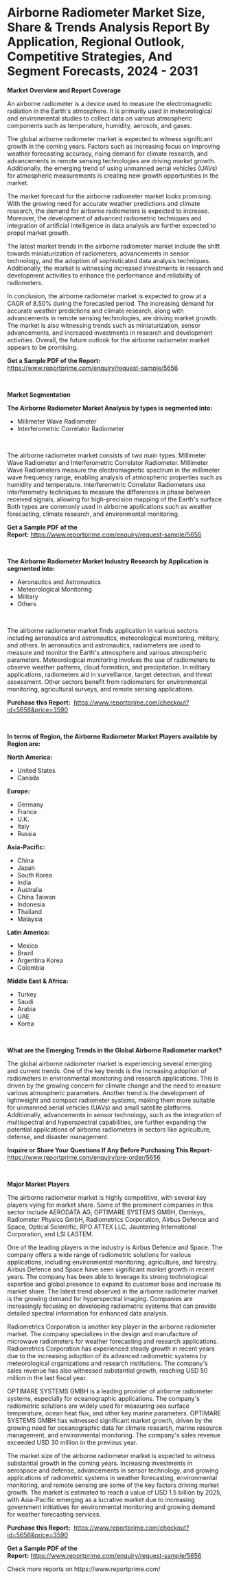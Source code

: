 <p><h1>Airborne Radiometer Market Size, Share & Trends Analysis Report By Application, Regional Outlook, Competitive Strategies, And Segment Forecasts, 2024 - 2031</h1></p><p><strong>Market Overview and Report Coverage</strong></p>
<p><p>An airborne radiometer is a device used to measure the electromagnetic radiation in the Earth's atmosphere. It is primarily used in meteorological and environmental studies to collect data on various atmospheric components such as temperature, humidity, aerosols, and gases.</p><p>The global airborne radiometer market is expected to witness significant growth in the coming years. Factors such as increasing focus on improving weather forecasting accuracy, rising demand for climate research, and advancements in remote sensing technologies are driving market growth. Additionally, the emerging trend of using unmanned aerial vehicles (UAVs) for atmospheric measurements is creating new growth opportunities in the market.</p><p>The market forecast for the airborne radiometer market looks promising. With the growing need for accurate weather predictions and climate research, the demand for airborne radiometers is expected to increase. Moreover, the development of advanced radiometric techniques and integration of artificial intelligence in data analysis are further expected to propel market growth.</p><p>The latest market trends in the airborne radiometer market include the shift towards miniaturization of radiometers, advancements in sensor technology, and the adoption of sophisticated data analysis techniques. Additionally, the market is witnessing increased investments in research and development activities to enhance the performance and reliability of radiometers.</p><p>In conclusion, the airborne radiometer market is expected to grow at a CAGR of 8.50% during the forecasted period. The increasing demand for accurate weather predictions and climate research, along with advancements in remote sensing technologies, are driving market growth. The market is also witnessing trends such as miniaturization, sensor advancements, and increased investments in research and development activities. Overall, the future outlook for the airborne radiometer market appears to be promising.</p></p>
<p><strong>Get a Sample PDF of the Report:</strong> <a href="https://www.reportprime.com/enquiry/request-sample/5656">https://www.reportprime.com/enquiry/request-sample/5656</a></p>
<p>&nbsp;</p>
<p><strong>Market Segmentation</strong></p>
<p><strong>The Airborne Radiometer Market Analysis by types is segmented into:</strong></p>
<p><ul><li>Millimeter Wave Radiometer</li><li>Interferometric Correlator Radiometer</li></ul></p>
<p>&nbsp;</p>
<p><p>The airborne radiometer market consists of two main types: Millimeter Wave Radiometer and Interferometric Correlator Radiometer. Millimeter Wave Radiometers measure the electromagnetic spectrum in the millimeter wave frequency range, enabling analysis of atmospheric properties such as humidity and temperature. Interferometric Correlator Radiometers use interferometry techniques to measure the differences in phase between received signals, allowing for high-precision mapping of the Earth's surface. Both types are commonly used in airborne applications such as weather forecasting, climate research, and environmental monitoring.</p></p>
<p><strong>Get a Sample PDF of the Report:</strong>&nbsp;<a href="https://www.reportprime.com/enquiry/request-sample/5656">https://www.reportprime.com/enquiry/request-sample/5656</a></p>
<p>&nbsp;</p>
<p><strong>The Airborne Radiometer Market Industry Research by Application is segmented into:</strong></p>
<p><ul><li>Aeronautics and Astronautics</li><li>Meteorological Monitoring</li><li>Military</li><li>Others</li></ul></p>
<p>&nbsp;</p>
<p><p>The airborne radiometer market finds application in various sectors including aeronautics and astronautics, meteorological monitoring, military, and others. In aeronautics and astronautics, radiometers are used to measure and monitor the Earth's atmosphere and various atmospheric parameters. Meteorological monitoring involves the use of radiometers to observe weather patterns, cloud formation, and precipitation. In military applications, radiometers aid in surveillance, target detection, and threat assessment. Other sectors benefit from radiometers for environmental monitoring, agricultural surveys, and remote sensing applications.</p></p>
<p><strong>Purchase this Report:</strong>&nbsp; <a href="https://www.reportprime.com/checkout?id=5656&price=3590">https://www.reportprime.com/checkout?id=5656&price=3590</a></p>
<p>&nbsp;</p>
<p><strong>In terms of Region, the Airborne Radiometer Market Players available by Region are:</strong></p>
<p>
    <p> <strong> North America: </strong>
        <ul>
            <li>United States</li>
            <li>Canada</li>
        </ul>
        </p> 
    <p> <strong> Europe: </strong>
        <ul>
            <li>Germany</li>
            <li>France</li>
            <li>U.K.</li>
            <li>Italy</li>
            <li>Russia</li>
        </ul>
        </p> 
    <p> <strong> Asia-Pacific: </strong>
        <ul>
            <li>China</li>
            <li>Japan</li>
            <li>South Korea</li>
            <li>India</li>
            <li>Australia</li>
            <li>China Taiwan</li>
            <li>Indonesia</li>
            <li>Thailand</li>
            <li>Malaysia</li>
        </ul>
        </p> 
    <p> <strong> Latin America: </strong>
        <ul>
            <li>Mexico</li>
            <li>Brazil</li>
            <li>Argentina Korea</li>
            <li>Colombia</li>
        </ul>
        </p> 
    <p> <strong> Middle East & Africa: </strong>
        <ul>
            <li>Turkey</li>
            <li>Saudi</li>
            <li>Arabia</li>
            <li>UAE</li>
            <li>Korea</li>
        </ul>
    </p>
    </p>
<p>&nbsp;</p>
<p><strong>What are the Emerging Trends in the Global Airborne Radiometer market?</strong></p>
<p><p>The global airborne radiometer market is experiencing several emerging and current trends. One of the key trends is the increasing adoption of radiometers in environmental monitoring and research applications. This is driven by the growing concern for climate change and the need to measure various atmospheric parameters. Another trend is the development of lightweight and compact radiometer systems, making them more suitable for unmanned aerial vehicles (UAVs) and small satellite platforms. Additionally, advancements in sensor technology, such as the integration of multispectral and hyperspectral capabilities, are further expanding the potential applications of airborne radiometers in sectors like agriculture, defense, and disaster management.</p></p>
<p><strong>Inquire or Share Your Questions If Any Before Purchasing This Report</strong>- <a href="https://www.reportprime.com/enquiry/pre-order/5656">https://www.reportprime.com/enquiry/pre-order/5656</a></p>
<p>&nbsp;</p>
<p><strong>Major Market Players</strong></p>
<p><p>The airborne radiometer market is highly competitive, with several key players vying for market share. Some of the prominent companies in this sector include AERODATA AG, OPTIMARE SYSTEMS GMBH, Omnisys, Radiometer Physics GmbH, Radiometrics Corporation, Airbus Defence and Space, Optical Scientific, RPO ATTEX LLC, Jauntering International Corporation, and LSI LASTEM.</p><p>One of the leading players in the industry is Airbus Defence and Space. The company offers a wide range of radiometric solutions for various applications, including environmental monitoring, agriculture, and forestry. Airbus Defence and Space have seen significant market growth in recent years. The company has been able to leverage its strong technological expertise and global presence to expand its customer base and increase its market share. The latest trend observed in the airborne radiometer market is the growing demand for hyperspectral imaging. Companies are increasingly focusing on developing radiometric systems that can provide detailed spectral information for enhanced data analysis.</p><p>Radiometrics Corporation is another key player in the airborne radiometer market. The company specializes in the design and manufacture of microwave radiometers for weather forecasting and research applications. Radiometrics Corporation has experienced steady growth in recent years due to the increasing adoption of its advanced radiometric systems by meteorological organizations and research institutions. The company's sales revenue has also witnessed substantial growth, reaching USD 50 million in the last fiscal year.</p><p>OPTIMARE SYSTEMS GMBH is a leading provider of airborne radiometer systems, especially for oceanographic applications. The company's radiometric solutions are widely used for measuring sea surface temperature, ocean heat flux, and other key marine parameters. OPTIMARE SYSTEMS GMBH has witnessed significant market growth, driven by the growing need for oceanographic data for climate research, marine resource management, and environmental monitoring. The company's sales revenue exceeded USD 30 million in the previous year.</p><p>The market size of the airborne radiometer market is expected to witness substantial growth in the coming years. Increasing investments in aerospace and defense, advancements in sensor technology, and growing applications of radiometric systems in weather forecasting, environmental monitoring, and remote sensing are some of the key factors driving market growth. The market is estimated to reach a value of USD 1.5 billion by 2025, with Asia-Pacific emerging as a lucrative market due to increasing government initiatives for environmental monitoring and growing demand for weather forecasting services.</p></p>
<p><strong>Purchase this Report:</strong>&nbsp;&nbsp;<a href="https://www.reportprime.com/checkout?id=5656&price=3590">https://www.reportprime.com/checkout?id=5656&price=3590</a></p>
<p></p>
<p><strong>Get a Sample PDF of the Report:</strong>&nbsp;<a href="https://www.reportprime.com/enquiry/request-sample/5656">https://www.reportprime.com/enquiry/request-sample/5656</a></p>
<p>Check more reports on https://www.reportprime.com/</p>